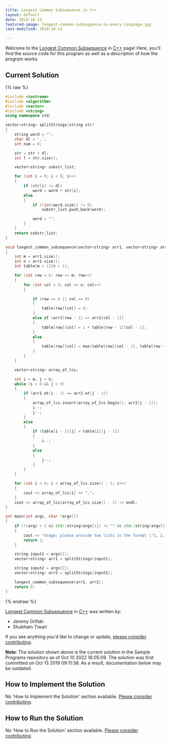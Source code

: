 ```yaml
---
title: Longest Common Subsequence in C++
layout: default
date: 2019-10-13
featured-image: longest-common-subsequence-in-every-language.jpg
last-modified: 2019-10-13

---
```


Welcome to the [Longest Common Subsequence](https://rzuckerm.github.io/sample-programs-website-copy/projects/longest-common-subsequence) in [C++](https://rzuckerm.github.io/sample-programs-website-copy/languages/c-plus-plus) page! Here, you'll find the source code for this program as well as a description of how the program works.

## Current Solution

{% raw %}

```c++
#include <iostream>
#include <algorithm>
#include <vector>
#include <string>
using namespace std;

vector<string> splitStrings(string str)
{
    string word = "";
    char dl = ',';
    int num = 0;

    str = str + dl;
    int l = str.size();

    vector<string> substr_list;

    for (int i = 0; i < l; i++)
    {
        if (str[i] != dl)
            word = word + str[i];
        else
        {
            if ((int)word.size() != 0)
                substr_list.push_back(word);

            word = "";
        }
    }
    return substr_list;
}

void longest_common_subsequence(vector<string> arr1, vector<string> arr2)
{
    int m = arr1.size();
    int n = arr2.size();
    int table[m + 1][n + 1];

    for (int row = 0; row <= m; row++)
    {
        for (int col = 0; col <= n; col++)
        {

            if (row == 0 || col == 0)
            {
                table[row][col] = 0;
            }
            else if (arr1[row - 1] == arr2[col - 1])
            {
                table[row][col] = 1 + table[row - 1][col - 1];
            }
            else
            {
                table[row][col] = max(table[row][col - 1], table[row - 1][col]);
            }
        }
    }

    vector<string> array_of_lcs;

    int i = m, j = n;
    while (i > 0 && j > 0)
    {
        if (arr1.at(i - 1) == arr2.at(j - 1))
        {
            array_of_lcs.insert(array_of_lcs.begin(), arr2[j - 1]);
            i--;
            j--;
        }
        else
        {
            if (table[i - 1][j] > table[i][j - 1])
            {
                i--;
            }
            else
            {
                j--;
            }
        }
    }

    for (int i = 0; i < array_of_lcs.size() - 1; i++)
    {
        cout << array_of_lcs[i] << ",";
    }
    cout << array_of_lcs[array_of_lcs.size() - 1] << endl;
}

int main(int argc, char *argv[])
{
    if (!(argc > 2 && std::string(argv[1]) != "" && std::string(argv[2]) != ""))
    {
        cout << "Usage: please provide two lists in the format \"1, 2, 3, 4, 5\"" << endl;
        return 1;
    }

    string input1 = argv[1];
    vector<string> arr1 = splitStrings(input1);

    string input2 = argv[2];
    vector<string> arr2 = splitStrings(input2);

    longest_common_subsequence(arr1, arr2);
    return 0;
}
```

{% endraw %}

[Longest Common Subsequence](https://rzuckerm.github.io/sample-programs-website-copy/projects/longest-common-subsequence) in [C++](https://rzuckerm.github.io/sample-programs-website-copy/languages/c-plus-plus) was written by:

- Jeremy Grifski
- Shubham Tiwari

If you see anything you'd like to change or update, [please consider contributing](https://github.com/TheRenegadeCoder/sample-programs).

**Note**: The solution shown above is the current solution in the Sample Programs repository as of Oct 10 2022 16:05:09. The solution was first committed on Oct 13 2019 09:11:38. As a result, documentation below may be outdated.

## How to Implement the Solution

No 'How to Implement the Solution' section available. [Please consider contributing](https://github.com/TheRenegadeCoder/sample-programs-website).

## How to Run the Solution

No 'How to Run the Solution' section available. [Please consider contributing](https://github.com/TheRenegadeCoder/sample-programs-website).